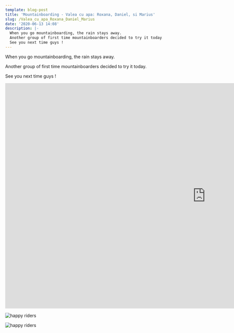 ```yaml
---
template: blog-post
title: 'Mountainboarding - Valea cu apa: Roxana, Daniel, si Marius'
slug: /Valea_cu_apa_Roxana_Daniel_Marius
date: '2020-06-13 14:08'
description: |-
  When you go mountainboarding, the rain stays away. 
  Another group of first time mountainboarders decided to try it today.
  See you next time guys !
---
```

When you go mountainboarding, the rain stays away.

Another group of first time mountainboarders decided to try it today.

See you next time guys !

<iframe width="1280" height="720" src="https://www.youtube.com/embed/v9oF9AQCxL0" frameborder="0" allow="accelerometer; autoplay; encrypted-media; gyroscope; picture-in-picture" allowfullscreen></iframe>

![happy riders](/assets/Valea_cu_apa_Roxana_Daniel_Marius.jpg "happy riders")

![happy riders](/assets/Valea_cu_apa_Roxana_Daniel_Marius2.jpg "happy riders")
